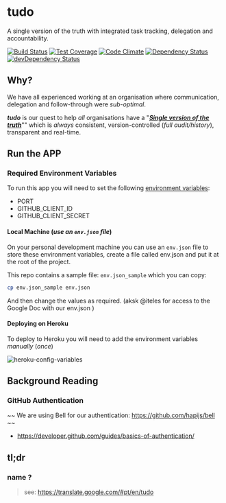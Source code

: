 # tudo

A single version of the truth with integrated task tracking, delegation and accountability.

[![Build Status](https://travis-ci.org/dwyl/tudo.svg)](https://travis-ci.org/dwyl/tudo)
[![Test Coverage](https://codeclimate.com/github/dwyl/tudo/badges/coverage.svg)](https://codeclimate.com/github/dwyl/tudo/coverage)
[![Code Climate](https://codeclimate.com/github/dwyl/tudo/badges/gpa.svg)](https://codeclimate.com/github/dwyl/tudo)
[![Dependency Status](https://david-dm.org/dwyl/tudo.svg)](https://david-dm.org/dwyl/tudo)
[![devDependency Status](https://david-dm.org/dwyl/tudo/dev-status.svg)](https://david-dm.org/dwyl/tudo#info=devDependencies)

## Why?

We have all experienced working at an organisation where communication,
delegation and follow-through were *sub-optimal*.

***tudo*** is our quest to help *all* organisations have a
"[***Single version of the truth***](https://en.wikipedia.org/wiki/Single_version_of_the_truth)""
which is *always* consistent, version-controlled (*full audit/history*),
transparent and real-time.

## Run the APP

### Required Environment Variables

To run this app you will need to set the following
[environment variables](https://en.wikipedia.org/wiki/Environment_variable):

+ PORT
+ GITHUB_CLIENT_ID
+ GITHUB_CLIENT_SECRET

#### Local Machine (_use an `env.json` file_)

On your personal development machine
you can use an `env.json` file to store these environment variables,
create a file called env.json and put it at the root of the project.

This repo contains a sample file: `env.json_sample` which you can copy:
```sh
cp env.json_sample env.json
```
And then change the values as required.
(aksk @iteles for access to the Google Doc with our env.json )

#### Deploying on Heroku

To deploy to Heroku you will need to add the environment variables _manually_ (_once_)

![heroku-config-variables](https://cloud.githubusercontent.com/assets/194400/8795158/59ca2e06-2f82-11e5-81f4-07dee9bb3d4b.png)


## Background Reading

### GitHub Authentication

~~ We are using Bell for our authentication: https://github.com/hapijs/bell ~~
+ https://developer.github.com/guides/basics-of-authentication/


## tl;dr

### name ?

> see: https://translate.google.com/#pt/en/tudo
